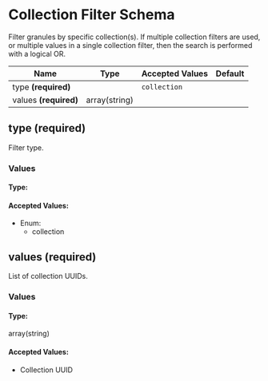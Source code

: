# Collection Filter Schema

Filter granules by specific collection(s). If multiple collection filters are used, or multiple values in a single collection filter, then the search is performed with a logical OR.


| Name | Type | Accepted Values | Default |
|------|------|--------|---------|
| type **(required)**| | `collection`|  |
| values **(required)**| array(string)| |  |


## type **(required)**

Filter type.

### Values

#### Type:



#### Accepted Values:
* Enum:
  - collection





## values **(required)**

List of collection UUIDs.

### Values

#### Type:
array(string)


#### Accepted Values:

  - Collection UUID





